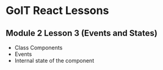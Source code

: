 # GoIT React Lessons

## Module 2 Lesson 3 (Events and States)

- Class Components
- Events
- Internal state of the component
